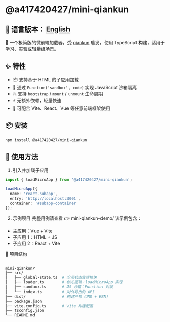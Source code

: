 # @a417420427/mini-qiankun

## 📖 语言版本： [English](./README.md)
🧩 一个极简版的微前端加载器，受 [qiankun](https://qiankun.umijs.org/) 启发，使用 TypeScript 构建，适用于学习、实验或轻量级场景。

## ✨ 特性

- 📦 支持基于 HTML 的子应用加载
- 🧰 通过 `Function('sandbox', code)` 实现 JavaScript 沙箱隔离
- 💥 支持 `bootstrap` / `mount` / `unmount` 生命周期
- ⚡ 无额外依赖，轻量快速
- 🎯 可配合 Vite、React、Vue 等任意前端框架使用

## 📦 安装

```bash
npm install @a417420427/mini-qiankun
```

##  🚀 使用方法
1. 引入并加载子应用

```ts
import { loadMicroApp } from '@a417420427/mini-qiankun';

loadMicroApp({
  name: 'react-subapp',
  entry: 'http://localhost:3001',
  container: '#subapp-container'
});


```

2. 示例项目
完整用例请查看 👉 mini-qiankun-demo/
该示例包含：
- 主应用：Vue + Vite
- 子应用 1：HTML + JS
- 子应用 2：React + Vite

📁 项目结构

```bash

mini-qiankun/
├── src/
│   ├── global-state.ts  # 全局状态管理模块
│   ├── loader.ts        # 核心逻辑：loadMicroApp 实现
│   ├── sandbox.ts       # JS 沙箱：Function 封装
│   └── index.ts         # 对外导出的 API
├── dist/                # 构建产物（UMD + ESM）
├── package.json
├── vite.config.ts       # Vite 构建配置
├── tsconfig.json
└── README.md

```